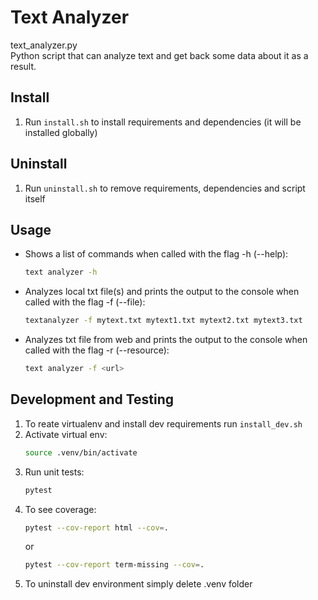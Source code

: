 # Text Analyzer

text_analyzer.py  
Python script that can analyze text and get back some data about it as a result.

## Install

1. Run `install.sh` to install requirements and dependencies (it will be installed globally)

## Uninstall

1. Run `uninstall.sh` to remove requirements, dependencies and script itself

## Usage

- Shows a list of commands when called with the flag -h (--help):
  ```bash
  text analyzer -h
  ```
- Analyzes local txt file(s) and prints the output to the console when called with the flag -f (--file):
  ```bash
  textanalyzer -f mytext.txt mytext1.txt mytext2.txt mytext3.txt
  ```
- Analyzes txt file from web and prints the output to the console when called with the flag -r (--resource):
  ```bash
  text analyzer -f <url>
  ```

## Development and Testing

1. To reate virtualenv and install dev requirements run `install_dev.sh`
2. Activate virtual env:
   ```bash
   source .venv/bin/activate
   ```
3. Run unit tests:
   ```bash
   pytest
   ```
4. To see coverage:
   ```bash
   pytest --cov-report html --cov=.
   ```
   or
   ```bash
   pytest --cov-report term-missing --cov=.
   ```
5. To uninstall dev environment simply delete .venv folder
